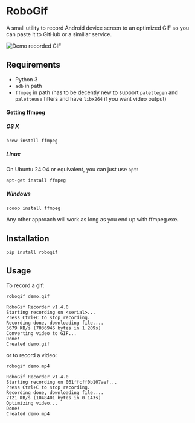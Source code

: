 # RoboGif

A small utility to record Android device screen to an optimized GIF so you can paste it to GitHub or a simillar service.

![Demo recorded GIF](/images/demo.gif)

## Requirements

* Python 3
* `adb` in path
* `ffmpeg` in path (has to be decently new to support `palettegen` and `paletteuse` filters and have `libx264` if you want video output)

#### Getting ffmpeg

##### OS X

```
brew install ffmpeg
```

##### Linux

On Ubuntu 24.04 or equivalent, you can just use `apt`:

```
apt-get install ffmpeg
```
 
##### Windows
 
```
scoop install ffmpeg
```

Any other approach will work as long as you end up with ffmpeg.exe.

## Installation

```
pip install robogif
```

## Usage

To record a gif:

```
robogif demo.gif

RoboGif Recorder v1.4.0
Starting recording on <serial>...
Press Ctrl+C to stop recording.
Recording done, downloading file....
5679 KB/s (7036946 bytes in 1.209s)
Converting video to GIF...
Done!
Created demo.gif
```

or to record a video:

```
robogif demo.mp4

RoboGif Recorder v1.4.0
Starting recording on 061ffcff0b107aef...
Press Ctrl+C to stop recording.
Recording done, downloading file....
7121 KB/s (1048401 bytes in 0.143s)
Optimizing video...
Done!
Created demo.mp4
```
